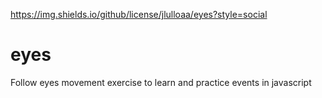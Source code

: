 https://img.shields.io/github/license/jlulloaa/eyes?style=social

# eyes
Follow eyes movement exercise to learn and practice events in javascript
